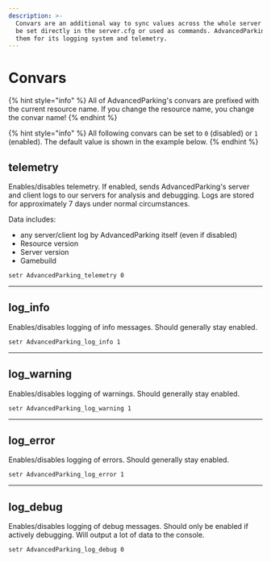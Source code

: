 ```yaml
---
description: >-
  Convars are an additional way to sync values across the whole server that can
  be set directly in the server.cfg or used as commands. AdvancedParking uses
  them for its logging system and telemetry.
---
```


# Convars

{% hint style="info" %}
All of AdvancedParking's convars are prefixed with the current resource name. If you change the resource name, you change the convar name!
{% endhint %}

{% hint style="info" %}
All following convars can be set to `0` (disabled) or `1` (enabled). The default value is shown in the example below.
{% endhint %}

## telemetry

Enables/disables telemetry. If enabled, sends AdvancedParking's server and client logs to our servers for analysis and debugging. Logs are stored for approximately 7 days under normal circumstances.

Data includes:

* any server/client log by AdvancedParking itself (even if disabled)
* Resource version
* Server version
* Gamebuild

```
setr AdvancedParking_telemetry 0
```



***

## log\_info

Enables/disables logging of info messages. Should generally stay enabled.

```
setr AdvancedParking_log_info 1
```

***

## log\_warning

Enables/disables logging of warnings. Should generally stay enabled.

```
setr AdvancedParking_log_warning 1
```

***

## log\_error

Enables/disables logging of errors. Should generally stay enabled.

```
setr AdvancedParking_log_error 1
```

***

## log\_debug

Enables/disables logging of debug messages. Should only be enabled if actively debugging. Will output a lot of data to the console.

```
setr AdvancedParking_log_debug 0
```
